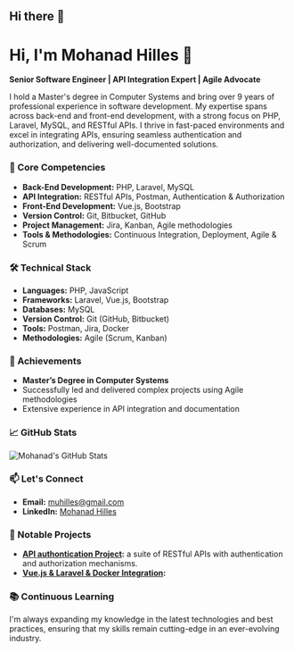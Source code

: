 ## Hi there 👋
# Hi, I'm Mohanad Hilles 👋

**Senior Software Engineer | API Integration Expert | Agile Advocate**

I hold a Master's degree in Computer Systems and bring over 9 years of professional experience in software development. My expertise spans across back-end and front-end development, with a strong focus on PHP, Laravel, MySQL, and RESTful APIs. I thrive in fast-paced environments and excel in integrating APIs, ensuring seamless authentication and authorization, and delivering well-documented solutions.

### 🎯 Core Competencies
- **Back-End Development:** PHP, Laravel, MySQL
- **API Integration:** RESTful APIs, Postman, Authentication & Authorization
- **Front-End Development:** Vue.js, Bootstrap
- **Version Control:** Git, Bitbucket, GitHub
- **Project Management:** Jira, Kanban, Agile methodologies
- **Tools & Methodologies:** Continuous Integration, Deployment, Agile & Scrum

### 🛠️ Technical Stack
- **Languages:** PHP, JavaScript
- **Frameworks:** Laravel, Vue.js, Bootstrap
- **Databases:** MySQL
- **Version Control:** Git (GitHub, Bitbucket)
- **Tools:** Postman, Jira, Docker
- **Methodologies:** Agile (Scrum, Kanban)

### 🌟 Achievements
- **Master’s Degree in Computer Systems**
- Successfully led and delivered complex projects using Agile methodologies
- Extensive experience in API integration and documentation

### 📈 GitHub Stats
![Mohanad's GitHub Stats](https://github-readme-stats.vercel.app/api?username=mohanadhilles&show_icons=true&theme=radical)

### 📫 Let's Connect
- **Email:** [muhilles@gmail.com](mailto:muhilles@gmail.com)
- **LinkedIn:** [Mohanad Hilles](https://www.linkedin.com/in/mohanadhilles/)

### 🚀 Notable Projects
- **[API authontication Project](https://github.com/mohanadhilles/hMac-services):** a suite of RESTful APIs with authentication and authorization mechanisms.
- **[Vue.js & Laravel & Docker Integration](https://github.com/mohanadhilles/docker):**
### 📚 Continuous Learning
I'm always expanding my knowledge in the latest technologies and best practices, ensuring that my skills remain cutting-edge in an ever-evolving industry.
